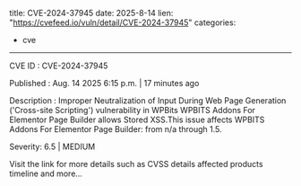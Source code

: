  
title: CVE-2024-37945
date: 2025-8-14
lien: "https://cvefeed.io/vuln/detail/CVE-2024-37945"
categories:
  - cve
---

CVE ID : CVE-2024-37945

Published :  Aug. 14
2025
6:15 p.m. | 17 minutes ago

Description : Improper Neutralization of Input During Web Page Generation ('Cross-site Scripting') vulnerability in WPBits WPBITS Addons For Elementor Page Builder allows Stored XSS.This issue affects WPBITS Addons For Elementor Page Builder: from n/a through 1.5.

Severity: 6.5 | MEDIUM

Visit the link for more details
such as CVSS details
affected products
timeline
and more...
